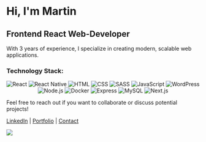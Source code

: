 # Hi, I'm Martin

## Frontend React Web-Developer

With 3 years of experience, I specialize in creating modern, scalable web applications.
### Technology Stack:

<div align="center">
  
  ![React](https://img.shields.io/badge/-React-61DAFB?logo=react&logoColor=white&style=plastic)
  ![React Native](https://img.shields.io/badge/-React%20Native-61DAFB?logo=react&logoColor=white&style=plastic)
  ![HTML](https://img.shields.io/badge/-HTML-E34F26?logo=html5&logoColor=white&style=plastic)
  ![CSS](https://img.shields.io/badge/-CSS-1572B6?logo=css3&logoColor=white&style=plastic)
  ![SASS](https://img.shields.io/badge/-SASS-CC6699?logo=sass&logoColor=white&style=plastic)
  ![JavaScript](https://img.shields.io/badge/-JavaScript-F7DF1E?logo=javascript&logoColor=black&style=plastic)
  ![WordPress](https://img.shields.io/badge/-WordPress-21759B?logo=wordpress&logoColor=white&style=plastic)
  ![Node.js](https://img.shields.io/badge/-Node.js-339933?logo=node.js&logoColor=white&style=plastic)
  ![Docker](https://img.shields.io/badge/-Docker-2496ED?logo=docker&logoColor=white&style=plastic)
  ![Express](https://img.shields.io/badge/-Express.js-000000?logo=express&logoColor=white&style=plastic)
  ![MySQL](https://img.shields.io/badge/-MySQL-4479A1?logo=mysql&logoColor=white&style=plastic)
  ![Next.js](https://img.shields.io/badge/-Next.js-000000?logo=next.js&logoColor=white&style=plastic)
  
</div>
Feel free to reach out if you want to collaborate or discuss potential projects!

[LinkedIn](https://www.linkedin.com/in/martin-daniels-a6b2b7269) | [Portfolio](https://vercel.com/martin13025s-projects/bank-application) | [Contact](mailto:danpain800@gmail.com)

![](https://avatars.dzeninfra.ru/get-zen_doc/9400491/pub_6450b41e6e459848bb78cfbd_6450b5a76c71441296af45dd/orig)

